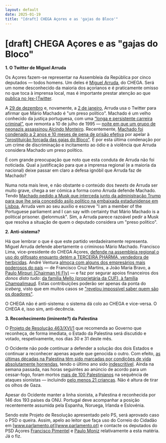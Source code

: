 ```yaml
---
layout: default
date: 2025-01-19
title: "[draft] CHEGA Açores e as 'gajas do Bloco'"
---
```

# [draft] CHEGA Açores e as "gajas do Bloco"

__1. O Twitter de Miguel Arruda__

Os Açores fazem-se representar na Assembleia da República por cinco deputados — todos homens. Um deles é [Miguel Arruda](https://www.parlamento.pt/DeputadoGP/Paginas/Biografia.aspx?BID=8660), do CHEGA. Será um nome desconhecido da maioria dos açorianos e é praticamente omisso no que toca à imprensa local, mas é importante prestar atenção ao que [publica no (ex-)Twitter](https://x.com/miguelarrudapt).

A [29 de dezembro](https://x.com/miguelarrudapt/status/1873473879764881418) e, novamente, a [2 de janeiro](https://x.com/miguelarrudapt/status/1874908349164376569), Arruda usa o Twitter para afirmar que Mário Machado é "um preso político". Machado é um velho conhecido da justiça portuguesa, com uma [“longa e persistente carreira criminal”](https://observador.pt/2024/05/07/mario-machado-condenado-a-dois-anos-e-10-meses-de-prisao-efetiva/), que remonta a 10 de julho de 1995 — [noite em que um grupo de neonazis assassinou Alcindo Monteiro](https://pt.wikipedia.org/wiki/Alcindo_Monteiro). Recentemente, [Machado foi condenado a 2 anos e 10 meses de pena de prisão efetiva](https://pt.euronews.com/2024/05/07/neonazi-condenado-a-dois-anos-e-dez-meses-de-prisao-efetiva-por-incitar-ao-odio-contra-mul) por apelar à ["prostituição forçada das gajas do Bloco"](https://archive.ph/mCeht). É por esta última condenação por um crime de discriminação e incitamento ao ódio e à violência que Arruda considera Machado um preso político.

É com grande preocupação que noto que esta conduta de Arruda não foi noticiada. Qual a justificação para que a imprensa regional (e a maioria da nacional) deixe passar em claro a defesa ignóbil que Arruda faz de Machado?

Numa nota mais leve, e não obstante o conteúdo dos _tweets_ de Arruda ser muito grave, chega a ser cómica a forma como Arruda defende Machado. Tendo [Machado pedido a Musk que interceda junto da administração Trump para que lhe seja concedido asilo político na embaixada estadunidense em Lisboa](https://archive.ph/mCeht), Arruda vem ao seu auxílio e escreve "I am a member of the Portuguese parliament and I can say with certainty that Mário Machado is a political prisoner. @elonmusk". Sim, a Arruda parece razoável pedir a Musk que resolva a situação de quem o deputado considera um "preso político".

__2. Anti-sistema?__

Há que lembrar o que é que este partido verdadeiramente representa. Miguel Arruda defende abertamente o criminoso Mário Machado. Francisco Lima, vice-presidente do CHEGA Açores, [defende na assembleia regional o uso do glifosato enquanto detém a TERCEIRA PHARMA, vendedora de herbicidas](https://acores.rtp.pt/politica/debate-glifosato-participacao-de-francisco-lima-do-chega-configura-promiscuidade-entre-politica-e-os-negocios-de-acordo/). André Ventura [almoça com alguns dos empresários mais poderosos do país](https://visao.pt/atualidade/politica/2020-07-23-grande-investigacao-os-empresarios-e-as-redes-que-apoiam-ventura/) — de Francisco Cruz Martins, a João Maria Bravo, a [Paulo Mirpuri (Chairman  Hi Fly)](https://hifly.aero/about/) — e faz por segurar apoios financeiros dos _donos disto tudo_: [da família Mello (proprietária da CUF), à família Champalimaud](https://www.sabado.pt/portugal/detalhe/familias-mello-e-champalimaud-financiaram-o-chega-em-2021). Estas contribuições poderão ser apenas da ponta do _iceberg_, visto que em muitos casos se ["revelou impossível saber quem são os doadores"](https://cnnportugal.iol.pt/financiamento-partidos/partidos/auditoria-ao-chega-encontra-eventuais-financiamentos-proibidos-partido-deixou-de-entregar-listas-de-donativos/20240301/65e25a42d34e8d13c9b85b4d).

O CHEGA não é anti-sistema: o sistema dá colo ao CHEGA e vice-versa. O CHEGA é, isso sim, anti-decência.

__3. Reconhecimento (iminente?) da Palestina__

O [Projeto de Resolução 463/XVI/1](https://www.parlamento.pt/ActividadeParlamentar/Paginas/DetalheIniciativa.aspx?BID=304363) que recomenda ao Governo que reconheça, de forma imediata, o Estado da Palestina será discutido e votado, respetivamente, nos dias 30 e 31 deste mês.

O Ocidente não pode continuar a defender a solução dos dois Estados e continuar a reconhecer apenas aquele que genocida o outro.
Com efeito, [as últimas décadas na Palestina têm sido marcadas por condições de vida absolutamente horrendas](https://mesquita.xyz/2024/10/10/um-ano-genocidio.html), tendo o último ano sido [indescritível](https://mesquita.xyz/2024/10/30/gaza-fome.html). Ainda na semana passada, nas horas seguintes ao anúncio de acordo para um cessar-fogo, foram mortos [mais de 100 Palestinianos](https://www.aljazeera.com/gallery/2025/1/17/more-than-100-people-killed-in-gaza-since-truce-deal) na sequência de ataques sionistas — incluindo [pelo menos 21 crianças](https://www.aljazeera.com/news/liveblog/2025/1/16/live-celebrations-in-gaza-as-israel-hamas-reach-ceasefire-deal). Não é altura de tirar os olhos de Gaza.

Apesar do Ocidente manter a linha sionista, a Palestina é reconhecida por 146 dos 193 países da ONU. Portugal deve acompanhar a posição recentemente assumida pela Espanha,
Noruega, Irlanda e Eslovénia.

Sendo este Projeto de Resolução apresentado pelo PS, será aprovado caso o PSD o queira. Assim, apelo ao leitor que faça uso do Correio do Cidadão em [www.parlamento.pt](www.parlamento.pt) e contacte os deputados do PSD Açores  [Francisco Pimentel](https://www.parlamento.pt/DeputadoGP/Paginas/EmailDeputado.aspx?BID=7351) e [Paulo Moniz](https://www.parlamento.pt/DeputadoGP/Paginas/EmailDeputado.aspx?BID=6537) relativamente a esta matéria. Já o fiz.
